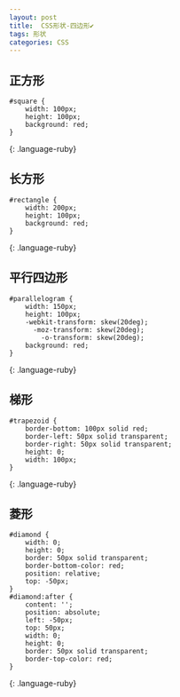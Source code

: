 ```yaml
---
layout: post
title:  CSS形状-四边形✔︎
tags: 形状
categories: CSS
---
```



## 正方形

~~~
#square {
	width: 100px;
	height: 100px;
	background: red;
}
~~~
{: .language-ruby}





## 长方形

~~~
#rectangle {
	width: 200px;
	height: 100px;
	background: red;
}
~~~
{: .language-ruby}







## 平行四边形

~~~
#parallelogram {
	width: 150px;
	height: 100px;
	-webkit-transform: skew(20deg);
	  -moz-transform: skew(20deg);
	    -o-transform: skew(20deg);
	background: red;
}
~~~
{: .language-ruby}



## 梯形
~~~
#trapezoid {
	border-bottom: 100px solid red;
	border-left: 50px solid transparent;
	border-right: 50px solid transparent;
	height: 0;
	width: 100px;
}
~~~
{: .language-ruby}







## 菱形
~~~
#diamond {
    width: 0;
    height: 0;
    border: 50px solid transparent;
    border-bottom-color: red;
    position: relative;
    top: -50px;
}
#diamond:after {
    content: '';
    position: absolute;
    left: -50px;
    top: 50px;
    width: 0;
    height: 0;
    border: 50px solid transparent;
    border-top-color: red;
}
~~~
{: .language-ruby}


